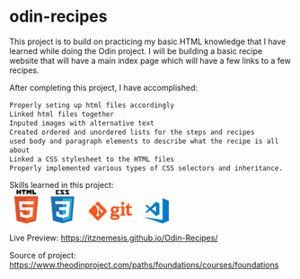 # odin-recipes


This project is to build on practicing my basic HTML knowledge that I have learned while doing the Odin project. I will be building a basic recipe website that will have a main index page which will have a few links to a few recipes.

After completing this project, I have accomplished:

    Properly seting up html files accordingly
    Linked html files together
    Inputed images with alternative text
    Created ordered and unordered lists for the steps and recipes
    used body and paragraph elements to describe what the recipe is all about
    Linked a CSS stylesheet to the HTML files
    Properly implemented various types of CSS selectors and inheritance.

Skills learned in this project:<br>
![alt html logo](/resources/html.png) ![alt css logo](/resources/css.png) ![alt git logo](/resources/git.png) ![alt vscode logo](/resources/vscode.png)<br>

Live Preview: https://itznemesis.github.io/Odin-Recipes/

Source of project: https://www.theodinproject.com/paths/foundations/courses/foundations
